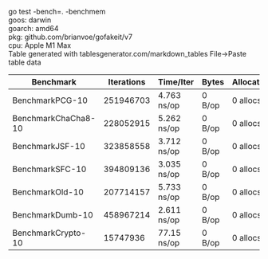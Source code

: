 go test -bench=. -benchmem \
goos: darwin \
goarch: amd64 \
pkg: github.com/brianvoe/gofakeit/v7 \
cpu: Apple M1 Max \
Table generated with tablesgenerator.com/markdown_tables File->Paste table data

| Benchmark           | Iterations| Time/Iter   | Bytes  | Allocations |
|---------------------|-----------|-------------|--------|-------------|
| BenchmarkPCG-10     | 251946703 | 4.763 ns/op | 0 B/op | 0 allocs/op |
| BenchmarkChaCha8-10 | 228052915 | 5.262 ns/op | 0 B/op | 0 allocs/op |
| BenchmarkJSF-10     | 323858558 | 3.712 ns/op | 0 B/op | 0 allocs/op |
| BenchmarkSFC-10     | 394809136 | 3.035 ns/op | 0 B/op | 0 allocs/op |
| BenchmarkOld-10     | 207714157 | 5.733 ns/op | 0 B/op | 0 allocs/op |
| BenchmarkDumb-10    | 458967214 | 2.611 ns/op | 0 B/op | 0 allocs/op |
| BenchmarkCrypto-10  | 15747936  | 77.15 ns/op | 0 B/op | 0 allocs/op |